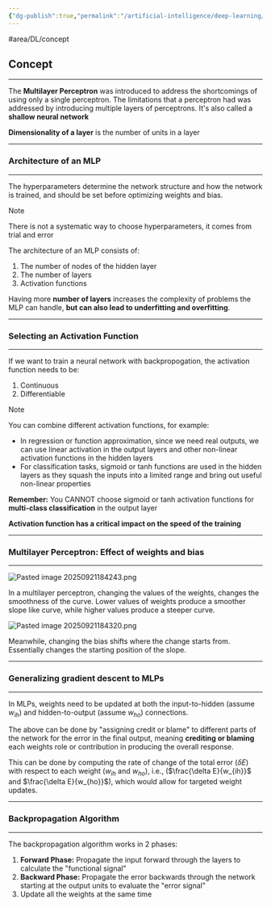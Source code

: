 ```yaml
---
{"dg-publish":true,"permalink":"/artificial-intelligence/deep-learning/multilayer-perceptron-mlp/"}
---
```


#area/DL/concept 

## Concept
---

The **Multilayer Perceptron** was introduced to address the shortcomings of using only a single perceptron. The limitations that a perceptron had was addressed by introducing multiple layers of perceptrons. It's also called a **shallow neural network** 

**Dimensionality of a layer** is the number of units in a layer

---

### Architecture of an MLP
---

The hyperparameters determine the network structure and how the network is trained, and should be set before optimizing weights and bias. 

>[!NOTE] 
>There is not a systematic way to choose hyperparameters, it comes from trial and error

The architecture of an MLP consists of:
1. The number of nodes of the hidden layer
2. The number of layers
3. Activation functions

Having more **number of layers** increases the complexity of problems the MLP can handle, **but can also lead to underfitting and overfitting**.

---

### Selecting an Activation Function
---

If we want to train a neural network with backpropogation, the activation function needs to be:
1. Continuous
2. Differentiable

>[!NOTE]
>You can combine different activation functions, for example:
> - In regression or function approximation, since we need real outputs, we can use linear activation in the output layers and other non-linear activation functions in the hidden layers 
> - For classification tasks, sigmoid or tanh functions are used in the hidden layers as they squash the inputs into a limited range and bring out useful non-linear properties

**Remember:** You CANNOT choose sigmoid or tanh activation functions for **multi-class classification** in the output layer

**Activation function has a critical impact on the speed of the training**

---

### Multilayer Perceptron: Effect of weights and bias
---

![Pasted image 20250921184243.png](/img/user/Artificial%20Intelligence/Natural%20Language%20Processing/Assets/Pasted%20image%2020250921184243.png)

In a multilayer perceptron, changing the values of the weights, changes the smoothness of the curve. Lower values of weights produce a smoother slope like curve, while higher values produce a steeper curve.

![Pasted image 20250921184320.png](/img/user/Artificial%20Intelligence/Natural%20Language%20Processing/Assets/Pasted%20image%2020250921184320.png)

Meanwhile, changing the bias shifts where the change starts from. Essentially changes the starting position of the slope.

---

### Generalizing gradient descent to MLPs
---

In MLPs, weights need to be updated at both the input-to-hidden (assume $w_{ih}$) and hidden-to-output (assume $w_{ho}$) connections. 

The above can be done by "assigning credit or blame" to different parts of the network for the error in the final output, meaning **crediting or blaming** each weights role or contribution in producing the overall response.

This can be done by computing the rate of change of the total error ($\delta E$) with respect to each weight ($w_{ih}$ and $w_{ho}$), i.e., ($\frac{\delta E}{w_{ih}}$ and $\frac{\delta E}{w_{ho}}$), which would allow for targeted weight updates. 

---

### Backpropagation Algorithm
---

The backpropagation algorithm works in 2 phases:
1. **Forward Phase:** Propagate the input forward through the layers to calculate the "functional signal"
2. **Backward Phase:** Propagate the error backwards through the network starting at the output units to evaluate the "error signal"
3. Update all the weights at the same time





